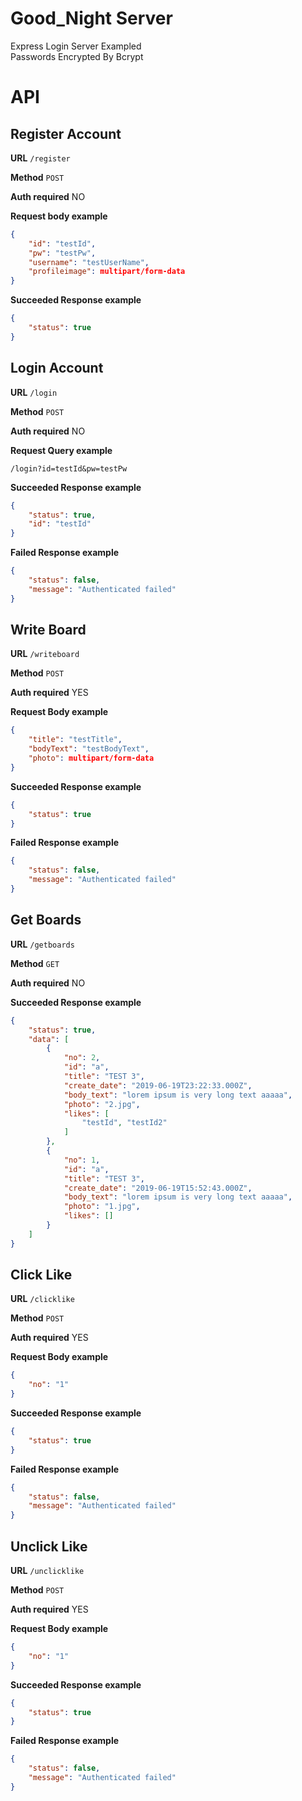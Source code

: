 # Good_Night Server  
Express Login Server Exampled  
Passwords Encrypted By Bcrypt  

# API  

## Register Account 

**URL** `/register` 

**Method** `POST` 

**Auth required** NO 

**Request body example** 

```json
{
    "id": "testId",
    "pw": "testPw",
    "username": "testUserName",
    "profileimage": multipart/form-data
}
``` 

**Succeeded Response example** 

```json
{
    "status": true
}
``` 

## Login Account 

**URL** `/login` 

**Method** `POST` 

**Auth required** NO 

**Request Query example** 

```
/login?id=testId&pw=testPw
``` 

**Succeeded Response example** 

```json
{
    "status": true,
    "id": "testId"
}
``` 

**Failed Response example** 

```json
{
    "status": false,
    "message": "Authenticated failed"
}
``` 

## Write Board 

**URL** `/writeboard` 

**Method** `POST` 

**Auth required** YES 

**Request Body example** 

```json
{
    "title": "testTitle",
    "bodyText": "testBodyText",
    "photo": multipart/form-data
}
``` 

**Succeeded Response example** 

```json
{
    "status": true
}
``` 

**Failed Response example** 

```json
{
    "status": false,
    "message": "Authenticated failed"
}
``` 

## Get Boards 

**URL** `/getboards` 

**Method** `GET` 

**Auth required** NO 

**Succeeded Response example** 

```json
{
    "status": true,
    "data": [
        {
            "no": 2,
            "id": "a",
            "title": "TEST 3",
            "create_date": "2019-06-19T23:22:33.000Z",
            "body_text": "lorem ipsum is very long text aaaaa",
            "photo": "2.jpg",
            "likes": [
                "testId", "testId2"
            ]
        },
        {
            "no": 1,
            "id": "a",
            "title": "TEST 3",
            "create_date": "2019-06-19T15:52:43.000Z",
            "body_text": "lorem ipsum is very long text aaaaa",
            "photo": "1.jpg",
            "likes": []
        }
    ]
}
``` 

## Click Like 

**URL** `/clicklike` 

**Method** `POST` 

**Auth required** YES 

**Request Body example** 

```json
{
    "no": "1"
}
``` 

**Succeeded Response example** 

```json
{
    "status": true
}
``` 

**Failed Response example** 

```json
{
    "status": false,
    "message": "Authenticated failed"
}
``` 

## Unclick Like 

**URL** `/unclicklike` 

**Method** `POST` 

**Auth required** YES 

**Request Body example** 

```json
{
    "no": "1"
}
``` 

**Succeeded Response example** 

```json
{
    "status": true
}
``` 

**Failed Response example** 

```json
{
    "status": false,
    "message": "Authenticated failed"
}
``` 